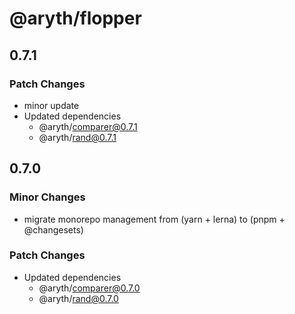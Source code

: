 # @aryth/flopper

## 0.7.1

### Patch Changes

- minor update
- Updated dependencies
  - @aryth/comparer@0.7.1
  - @aryth/rand@0.7.1

## 0.7.0

### Minor Changes

- migrate monorepo management from (yarn + lerna) to (pnpm + @changesets)

### Patch Changes

- Updated dependencies
  - @aryth/comparer@0.7.0
  - @aryth/rand@0.7.0
